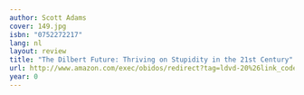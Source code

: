 ```yaml
---
author: Scott Adams
cover: 149.jpg
isbn: "0752272217"
lang: nl
layout: review
title: "The Dilbert Future: Thriving on Stupidity in the 21st Century"
url: http://www.amazon.com/exec/obidos/redirect?tag=ldvd-20%26link_code=xm2%26camp=2025%26creative=165953%26path=http://www.amazon.com/gp/redirect.html%253fASIN=0752272217%2526tag=ldvd-20%2526lcode=xm2%2526cID=2025%2526ccmID=165953%2526location=/o/ASIN/0752272217%25253FSubscriptionId=0VJDVJ14KM0P0VXDCQ82
year: 0
---
```

